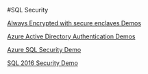 #SQL Security

<!--laceholder for summary.--> 

[Always Encrypted with secure enclaves Demos](always-encrypted-with-secure-enclaves)

[Azure Active Directory Authentication Demos](azure-active-directory-auth)

[Azure SQL Security Demo](https://github.com/Microsoft/azure-sql-security-sample) 

[SQL 2016 Security Demo](contoso-clinic)
